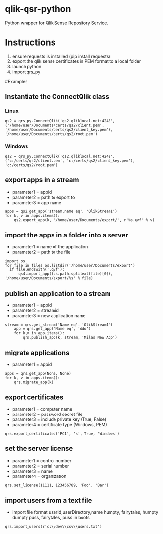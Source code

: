 # qlik-qsr-python
Python wrapper for Qlik Sense Repository Service.

# Instructions
1. ensure requests is installed (pip install requests)
2. export the qlik sense certificates in PEM format to a local folder
3. launch python
4. import qrs_py

#Examples

## Instantiate the ConnectQlik class
### Linux
```
qs2 = qrs_py.ConnectQlik('qs2.qliklocal.net:4242', ('/home/user/Documents/certs/qs2/client.pem', '/home/user/Documents/certs/qs2/client_key.pem'), '/home/user/Documents/certs/qs2/root.pem')
```
### Windows
```
qs2 = qrs_py.ConnectQlik('qs2.qliklocal.net:4242', ('c:/certs/qs2/client.pem', 'c:/certs/qs2/client_key.pem'), 'c:/certs/qs2/root.pem')
```
## export apps in a stream
- parameter1 = appid
- parameter2 = path to export to
- parameter3 = app name
```
apps = qs2.get_app('stream.name eq', 'QlikStream1')
for k, v in apps.items():
    qs2.export_app(k, '/home/user/Documents/export/', r'%s.qvf' % v)
```  

## import the apps in a folder into a server
- parameter1 = name of the application
- parameter2 = path to the file
```
import os
for file in files os.listdir('/home/user/Documents/export'):
  if file.endswith('.qvf'):
      qs4.import_app((os.path.splitext(file)[0]), '/home/user/Documents/export/%s' % file)
```

## publish an application to a stream
- parameter1 = appid
- parameter2 = streamid
- parameter3 = new application name 
```
stream = qrs.get_stream('Name eq', 'QlikStream1')
    app = qrs.get_app('Name eq', 'ddo')
    for k,v in app.items():
        qrs.publish_app(k, stream, 'Milas New App')
```

## migrate applications
- parameter1 = appid
```
apps = qrs.get_app(None, None)
for k, v in apps.items():
	qrs.migrate_app(k)
```

## export certificates
- parameter1 = computer name
- parameter2 = password secret file
- parameter3 = include private key (True, False)
- parameter4 = certificate type (Windows, PEM)
```
qrs.export_certificates('PC1', 's', True, 'Windows')
```

## set the server license
- parameter1 = control number
- parameter2 = serial number
- parameter3 = name
- parameter4 = organization
```
qrs.set_license(11111, 123456789, 'Foo', 'Bar')
```

## import users from a text file
- import file format
userId,userDirectory,name
humpty, fairytales, humpty dumpty
puss, fairytales, puss in boots
```
qrs.import_users(r'c:\\dev\\csv\\users.txt')
```
